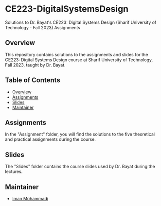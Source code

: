 # CE223-DigitalSystemsDesign
Solutions to Dr. Bayat's CE223: Digital Systems Design (Sharif University of Technology - Fall 2023) Assignments

## Overview

This repository contains solutions to the assignments and slides for the CE223: Digital Systems Design course at Sharif University of Technology, Fall 2023, taught by Dr. Bayat.

## Table of Contents

- [Overview](#overview)
- [Assignments](#assignments)
- [Slides](#slides)
- [Maintainer](#maintainer)

## Assignments

In the "Assignment" folder, you will find the solutions to the five theoretical and practical assignments during the course.

## Slides

The "Slides" folder contains the course slides used by Dr. Bayat during the lectures.

## Maintainer

- [Iman Mohammadi](https://github.com/Imanm02)